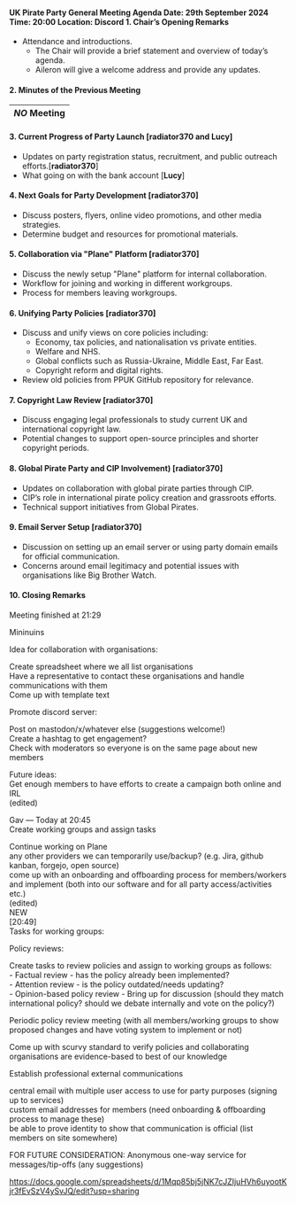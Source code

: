 #### 

#### **UK Pirate Party General Meeting Agenda** **Date: 29th September 2024** **Time: 20:00** **Location: Discord**  **1\. Chair’s Opening Remarks**

* Attendance and introductions.  
  * The Chair will provide a brief statement and overview of today’s agenda.  
  * Aileron will give a welcome address and provide any updates.

#### **2\. Minutes of the Previous Meeting**

| *NO*  Meeting |
| :---- |

#### **3\. Current Progress of Party Launch \[radiator370** and **Lucy**\]

* Updates on party registration status, recruitment, and public outreach efforts.\[**radiator370**\]  
* What going on with the bank account \[**Lucy**\]

#### **4\. Next Goals for Party Development \[radiator370**\]

* Discuss posters, flyers, online video promotions, and other media strategies.  
* Determine budget and resources for promotional materials.

#### **5\. Collaboration via "Plane" Platform \[radiator370**\]

* Discuss the newly setup "Plane" platform for internal collaboration.  
* Workflow for joining and working in different workgroups.  
* Process for members leaving workgroups.

#### **6\. Unifying Party Policies \[radiator370**\]

* Discuss and unify views on core policies including:  
  * Economy, tax policies, and nationalisation vs private entities.  
  * Welfare and NHS.  
  * Global conflicts such as Russia-Ukraine, Middle East, Far East.  
  * Copyright reform and digital rights.  
* Review old policies from PPUK GitHub repository for relevance.

#### **7\. Copyright Law Review \[radiator370**\]

* Discuss engaging legal professionals to study current UK and international copyright law.  
* Potential changes to support open-source principles and shorter copyright periods.

#### **8\. Global Pirate Party and CIP Involvement) \[radiator370**\]

* Updates on collaboration with global pirate parties through CIP.  
* CIP’s role in international pirate policy creation and grassroots efforts.  
* Technical support initiatives from Global Pirates.

#### **9\. Email Server Setup \[radiator370**\]

* Discussion on setting up an email server or using party domain emails for official communication.  
* Concerns around email legitimacy and potential issues with organisations like Big Brother Watch.

#### **10\. Closing Remarks**

Meeting finished at 21:29

Mininuins 

Idea for collaboration with organisations:

Create spreadsheet where we all list organisations  
Have a representative to contact these organisations and handle communications with them  
Come up with template text

Promote discord server:

Post on mastodon/x/whatever else (suggestions welcome\!)  
Create a hashtag to get engagement?  
Check with moderators so everyone is on the same page about new members

Future ideas:  
Get enough members to have efforts to create a campaign both online and IRL  
 (edited)

Gav — Today at 20:45  
Create working groups and assign tasks

Continue working on Plane  
any other providers we can temporarily use/backup? (e.g. Jira, github kanban, forgejo, open source)  
come up with an onboarding and offboarding process for members/workers and implement (both into our software and for all party access/activities etc.)  
 (edited)  
NEW  
\[20:49\]  
Tasks for working groups:

Policy reviews:

Create tasks to review policies and assign to working groups as follows:  
\- Factual review \- has the policy already been implemented?  
\- Attention review \- is the policy outdated/needs updating?  
\- Opinion-based policy review \- Bring up for discussion (should they match international policy? should we debate internally and vote on the policy?)

Periodic policy review meeting (with all members/working groups to show proposed changes and have voting system to implement or not)

Come up with scurvy standard to verify policies and collaborating organisations are evidence-based to best of our knowledge

Establish professional external communications

central email with multiple user access to use for party purposes (signing up to services)  
custom email addresses for members (need onboarding & offboarding process to manage these)  
be able to prove identity to show that communication is official (list members on site somewhere)

FOR FUTURE CONSIDERATION: Anonymous one-way service for messages/tip-offs (any suggestions)

https://docs.google.com/spreadsheets/d/1Mqp85bj5jNK7cJZIjuHVh6uyootKjr3fEvSzV4ySvJQ/edit?usp=sharing